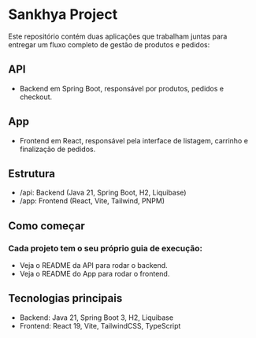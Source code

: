 # Sankhya Project

Este repositório contém duas aplicações que trabalham juntas para entregar um fluxo completo de gestão de produtos e pedidos:

## API
 - Backend em Spring Boot, responsável por produtos, pedidos e checkout.

## App
 - Frontend em React, responsável pela interface de listagem, carrinho e finalização de pedidos.

## Estrutura
- /api: Backend (Java 21, Spring Boot, H2, Liquibase)
- /app: Frontend (React, Vite, Tailwind, PNPM)

## Como começar
### Cada projeto tem o seu próprio guia de execução:
- Veja o README da API para rodar o backend.
- Veja o README do App para rodar o frontend.

## Tecnologias principais

- Backend: Java 21, Spring Boot 3, H2, Liquibase
- Frontend: React 19, Vite, TailwindCSS, TypeScript
